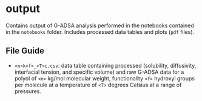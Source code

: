 # output

Contains output of G-ADSA analysis performed in the notebooks contained in the
`notebooks` folder. Includes processed data tables and plots (`pdf` files).

## File Guide

- `<n>k<f>_<T>c.csv`: data table containing processed (solubility, diffusivity,
  interfacial tension, and specific volume) and raw G-ADSA data for a polyol of
  `<n>` kg/mol molecular weight, functionality `<f>` hydroxyl groups per
  molecule at a temperature of `<T>` degrees Celsius at a range of pressures.
